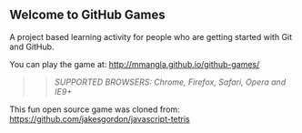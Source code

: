 ## Welcome to GitHub Games

A project based learning activity for people who are getting started with Git and GitHub.

You can play the game at: http://mmangla.github.io/github-games/

>> _*SUPPORTED BROWSERS*: Chrome, Firefox, Safari, Opera and IE9+_

This fun open source game was cloned from: https://github.com/jakesgordon/javascript-tetris
